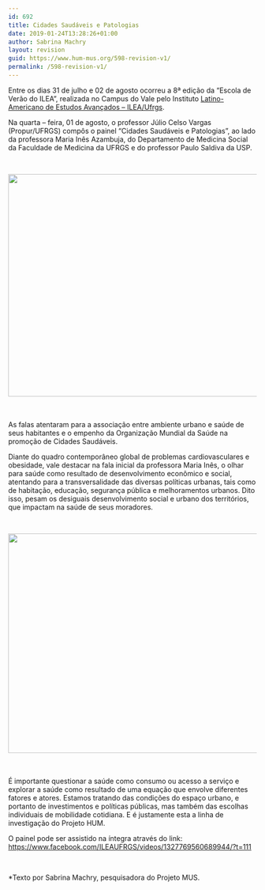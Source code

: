 ```yaml
---
id: 692
title: Cidades Saudáveis e Patologias
date: 2019-01-24T13:28:26+01:00
author: Sabrina Machry
layout: revision
guid: https://www.hum-mus.org/598-revision-v1/
permalink: /598-revision-v1/
---
```

<span style="font-weight: 400;">Entre os dias 31 de julho e 02 de agosto ocorreu a 8ª edição da “Escola de Verão do ILEA”, realizada no Campus do Vale pelo Instituto <a href="https://www.facebook.com/ILEAUFRGS/">Latino-Americano de Estudos Avançados &#8211; ILEA/Ufrgs</a>.</span>

<span style="font-weight: 400;">Na quarta &#8211; feira, 01 de agosto, o professor Júlio Celso Vargas (Propur/UFRGS) compôs o painel “Cidades Saudáveis e Patologias”, ao lado da professora Maria Inês Azambuja, do Departamento de Medicina Social da Faculdade de Medicina da UFRGS e do professor Paulo Saldiva da USP.</span>

&nbsp;

<img class="wp-image-599 aligncenter" src="/wp-content/uploads/2018/08/IMG_20180802_152709.jpg?resize=600%2C450&#038;ssl=1" alt="" width="600" height="450" srcset="/wp-content/uploads/2018/08/IMG_20180802_152709.jpg?resize=300%2C225&ssl=1 300w, /wp-content/uploads/2018/08/IMG_20180802_152709.jpg?resize=768%2C576&ssl=1 768w, /wp-content/uploads/2018/08/IMG_20180802_152709.jpg?resize=1024%2C768&ssl=1 1024w, /wp-content/uploads/2018/08/IMG_20180802_152709.jpg?w=2000&ssl=1 2000w, /wp-content/uploads/2018/08/IMG_20180802_152709.jpg?w=3000&ssl=1 3000w" sizes="(max-width: 600px) 100vw, 600px" data-recalc-dims="1" /> 

&nbsp;

<span style="font-weight: 400;">As falas atentaram para a associação entre ambiente urbano e saúde de seus habitantes e o empenho da Organização Mundial da Saúde na promoção de Cidades Saudáveis.</span>

<span style="font-weight: 400;">Diante do quadro contemporâneo global de problemas cardiovasculares e obesidade, vale destacar na fala inicial da professora Maria Inês, o olhar para saúde como resultado de desenvolvimento econômico e social, atentando para a transversalidade das diversas políticas urbanas, tais como de habitação, educação, segurança pública e melhoramentos urbanos. Dito isso, pesam os desiguais desenvolvimento social e urbano dos territórios, que impactam na saúde de seus moradores.</span>

&nbsp;

<img class="wp-image-600 aligncenter" src="/wp-content/uploads/2018/08/IMG_20180802_153103.jpg?resize=600%2C444&#038;ssl=1" alt="" width="600" height="444" srcset="/wp-content/uploads/2018/08/IMG_20180802_153103.jpg?resize=300%2C222&ssl=1 300w, /wp-content/uploads/2018/08/IMG_20180802_153103.jpg?resize=768%2C568&ssl=1 768w, /wp-content/uploads/2018/08/IMG_20180802_153103.jpg?resize=1024%2C757&ssl=1 1024w, /wp-content/uploads/2018/08/IMG_20180802_153103.jpg?w=2000&ssl=1 2000w, /wp-content/uploads/2018/08/IMG_20180802_153103.jpg?w=3000&ssl=1 3000w" sizes="(max-width: 600px) 100vw, 600px" data-recalc-dims="1" /> 

&nbsp;

<span style="font-weight: 400;">É importante questionar a saúde como consumo ou acesso a serviço e explorar a saúde como resultado de uma equação que envolve diferentes fatores e atores. Estamos tratando das condições do espaço urbano, e portanto de investimentos e políticas públicas, mas também das escolhas individuais de mobilidade cotidiana. E é justamente esta a linha de investigação do Projeto HUM.</span>

<span style="font-weight: 400;">O painel pode ser assistido na íntegra através do link: </span>[<span style="font-weight: 400;">https://www.facebook.com/ILEAUFRGS/videos/1327769560689944/?t=111</span>](https://www.facebook.com/ILEAUFRGS/videos/1327769560689944/?t=111)

&nbsp;

*Texto por Sabrina Machry, pesquisadora do Projeto MUS.
